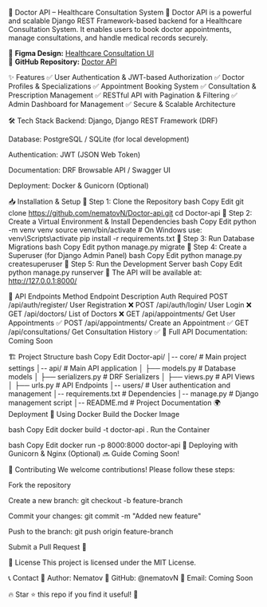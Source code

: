 🏥 Doctor API – Healthcare Consultation System
🚀 Doctor API is a powerful and scalable Django REST Framework-based backend for a Healthcare Consultation System. It enables users to book doctor appointments, manage consultations, and handle medical records securely.

🎨 **Figma Design:** [Healthcare Consultation UI](https://www.figma.com/design/0Zxvf3jQcFXT6u1lmrTt9a/Desktop-Designs-%3A-Healthcare-Consultation-(Community)?node-id=0-1&p=f&t=g9AkSCL0uBrHG9uA-0)  
📂 **GitHub Repository:** [Doctor API](https://github.com/nematovN/Doctor-api.git)  


✨ Features
✅ User Authentication & JWT-based Authorization
✅ Doctor Profiles & Specializations
✅ Appointment Booking System
✅ Consultation & Prescription Management
✅ RESTful API with Pagination & Filtering
✅ Admin Dashboard for Management
✅ Secure & Scalable Architecture

🛠️ Tech Stack
Backend: Django, Django REST Framework (DRF)

Database: PostgreSQL / SQLite (for local development)

Authentication: JWT (JSON Web Token)

Documentation: DRF Browsable API / Swagger UI

Deployment: Docker & Gunicorn (Optional)

📥 Installation & Setup
🔹 Step 1: Clone the Repository
bash
Copy
Edit
git clone https://github.com/nematovN/Doctor-api.git
cd Doctor-api
🔹 Step 2: Create a Virtual Environment & Install Dependencies
bash
Copy
Edit
python -m venv venv
source venv/bin/activate  # On Windows use: venv\Scripts\activate
pip install -r requirements.txt
🔹 Step 3: Run Database Migrations
bash
Copy
Edit
python manage.py migrate
🔹 Step 4: Create a Superuser (for Django Admin Panel)
bash
Copy
Edit
python manage.py createsuperuser
🔹 Step 5: Run the Development Server
bash
Copy
Edit
python manage.py runserver
🚀 The API will be available at: http://127.0.0.1:8000/

📌 API Endpoints
Method	Endpoint	Description	Auth Required
POST	/api/auth/register/	User Registration	❌
POST	/api/auth/login/	User Login	❌
GET	/api/doctors/	List of Doctors	❌
GET	/api/appointments/	Get User Appointments	✅
POST	/api/appointments/	Create an Appointment	✅
GET	/api/consultations/	Get Consultation History	✅
📖 Full API Documentation: Coming Soon

🏗️ Project Structure
bash
Copy
Edit
Doctor-api/
│-- core/                   # Main project settings
│-- api/                    # Main API application
│   ├── models.py           # Database models
│   ├── serializers.py      # DRF Serializers
│   ├── views.py            # API Views
│   ├── urls.py             # API Endpoints
│-- users/                  # User authentication and management
│-- requirements.txt        # Dependencies
│-- manage.py               # Django management script
│-- README.md               # Project Documentation
🌍 Deployment
🔹 Using Docker
Build the Docker Image

bash
Copy
Edit
docker build -t doctor-api .
Run the Container

bash
Copy
Edit
docker run -p 8000:8000 doctor-api
🔹 Deploying with Gunicorn & Nginx (Optional)
🔜 Guide Coming Soon!

🤝 Contributing
We welcome contributions! Please follow these steps:

Fork the repository

Create a new branch: git checkout -b feature-branch

Commit your changes: git commit -m "Added new feature"

Push to the branch: git push origin feature-branch

Submit a Pull Request 🎉

📄 License
This project is licensed under the MIT License.

📞 Contact
👤 Author: Nematov
📂 GitHub: @nematovN
📧 Email: Coming Soon

🔥 Star ⭐ this repo if you find it useful! 🚀
